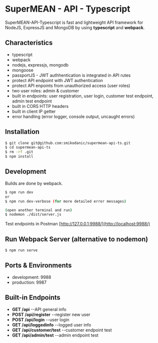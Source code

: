 # SuperMEAN - API - Typescript
SuperMEAN-API-Typescript is fast and lightweight API framework for NodeJS, ExpressJS and MongoDB by using **typescript** and **webpack**.


## Characteristics
- typescript
- webpack
- nodejs, expressjs, mongodb
- mongoose
- passportJS - JWT authhentication is integrated in API rutes
- protect API endpoint with JWT authentication
- protect API enpoints from unauthorized access (user roles)
- two user roles: admin & customer
- built in endpoints: user registration, user login, customer test endpoint, admin test endpoint
- built in CORS HTTP headers
- built in client IP getter
- error handling (error logger, console output, uncaught errors)


## Installation
```bash
$ git clone git@github.com:smikodanic/supermean-api-ts.git
$ cd supermean-api-ts
$ rm -rf .git
$ npm install
```


## Development
Builds are done by webpack.
```bash
$ npm run dev
or
$ npm run dev-verbose (for more detailed error messages)

(open another terminal and run)
$ nodemon ./dist/server.js
```
Test endpoints in Postman [http://127.0.0.1:9988/](http://localhost:9988/)


## Run Webpack Server (alternative to nodemon)
```bash
$ npm run serve
```


## Ports & Environments
- development: 9988
- production: 9987


## Built-in Endpoints
- **GET /api**  --API general info
- **POST /api/register**  --register new user
- **POST /api/login**  --user login
- **GET /api/loggedinfo**  --logged user info
- **GET /api/customer/test**  --customer endpoint test
- **GET /api/admin/test**  --admin endpoint test
